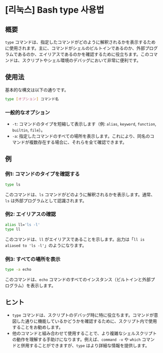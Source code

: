 # [리눅스] Bash type 사용법

## 概要
`type` コマンドは、指定したコマンドがどのように解釈されるかを表示するために使用されます。主に、コマンドがシェルのビルトインであるのか、外部プログラムであるのか、エイリアスであるのかを確認するために役立ちます。このコマンドは、スクリプトやシェル環境のデバッグにおいて非常に便利です。

## 使用法
基本的な構文は以下の通りです。

```bash
type [オプション] コマンド名
```

### 一般的なオプション
- `-t`: コマンドのタイプを短縮して表示します（例: `alias`, `keyword`, `function`, `builtin`, `file`）。
- `-a`: 指定したコマンドのすべての場所を表示します。これにより、同名のコマンドが複数存在する場合に、それらを全て確認できます。

## 例
### 例1: コマンドのタイプを確認する
```bash
type ls
```
このコマンドは、`ls` コマンドがどのように解釈されるかを表示します。通常、`ls` は外部プログラムとして認識されます。

### 例2: エイリアスの確認
```bash
alias ll='ls -l'
type ll
```
このコマンドは、`ll` がエイリアスであることを示します。出力は「`ll is aliased to 'ls -l'`」のようになります。

### 例3: すべての場所を表示
```bash
type -a echo
```
このコマンドは、`echo` コマンドのすべてのインスタンス（ビルトインと外部プログラム）を表示します。

## ヒント
- `type` コマンドは、スクリプトのデバッグ時に特に役立ちます。コマンドが意図した通りに機能しているかどうかを確認するために、スクリプト内で使用することをお勧めします。
- 他のコマンドと組み合わせて使用することで、より複雑なシェルスクリプトの動作を理解する手助けになります。例えば、`command -v` や `which` コマンドと併用することができますが、`type` はより詳細な情報を提供します。